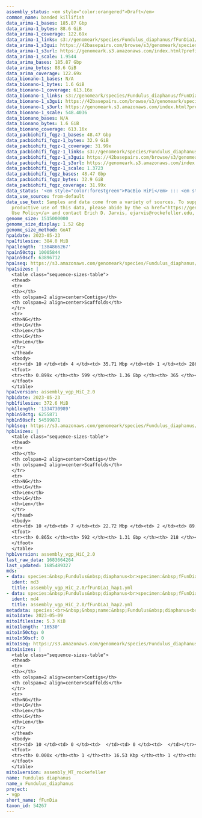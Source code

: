 ```yaml
---
assembly_status: <em style="color:orangered">Draft</em>
common_name: banded killifish
data_arima-1_bases: 185.87 Gbp
data_arima-1_bytes: 88.6 GiB
data_arima-1_coverage: 122.69x
data_arima-1_links: s3://genomeark/species/Fundulus_diaphanus/fFunDia1/genomic_data/arima/<br>
data_arima-1_s3gui: https://42basepairs.com/browse/s3/genomeark/species/Fundulus_diaphanus/fFunDia1/genomic_data/arima/
data_arima-1_s3url: https://genomeark.s3.amazonaws.com/index.html?prefix=species/Fundulus_diaphanus/fFunDia1/genomic_data/arima/
data_arima-1_scale: 1.9544
data_arima_bases: 185.87 Gbp
data_arima_bytes: 88.6 GiB
data_arima_coverage: 122.69x
data_bionano-1_bases: N/A
data_bionano-1_bytes: 1.6 GiB
data_bionano-1_coverage: 613.16x
data_bionano-1_links: s3://genomeark/species/Fundulus_diaphanus/fFunDia1/genomic_data/bionano/<br>
data_bionano-1_s3gui: https://42basepairs.com/browse/s3/genomeark/species/Fundulus_diaphanus/fFunDia1/genomic_data/bionano/
data_bionano-1_s3url: https://genomeark.s3.amazonaws.com/index.html?prefix=species/Fundulus_diaphanus/fFunDia1/genomic_data/bionano/
data_bionano-1_scale: 548.4036
data_bionano_bases: N/A
data_bionano_bytes: 1.6 GiB
data_bionano_coverage: 613.16x
data_pacbiohifi_fqgz-1_bases: 48.47 Gbp
data_pacbiohifi_fqgz-1_bytes: 32.9 GiB
data_pacbiohifi_fqgz-1_coverage: 31.99x
data_pacbiohifi_fqgz-1_links: s3://genomeark/species/Fundulus_diaphanus/fFunDia1/genomic_data/pacbio_hifi/<br>
data_pacbiohifi_fqgz-1_s3gui: https://42basepairs.com/browse/s3/genomeark/species/Fundulus_diaphanus/fFunDia1/genomic_data/pacbio_hifi/
data_pacbiohifi_fqgz-1_s3url: https://genomeark.s3.amazonaws.com/index.html?prefix=species/Fundulus_diaphanus/fFunDia1/genomic_data/pacbio_hifi/
data_pacbiohifi_fqgz-1_scale: 1.3723
data_pacbiohifi_fqgz_bases: 48.47 Gbp
data_pacbiohifi_fqgz_bytes: 32.9 GiB
data_pacbiohifi_fqgz_coverage: 31.99x
data_status: '<em style="color:forestgreen">PacBio HiFi</em> ::: <em style="color:forestgreen">Arima</em>'
data_use_source: from-default
data_use_text: Samples and data come from a variety of sources. To support fair and
  productive use of this data, please abide by the <a href="https://genome10k.soe.ucsc.edu/data-use-policies/">Data
  Use Policy</a> and contact Erich D. Jarvis, ejarvis@rockefeller.edu, with any questions.
genome_size: 1515000000
genome_size_display: 1.52 Gbp
genome_size_method: GoAT
hpa1date: 2023-05-23
hpa1filesize: 384.0 MiB
hpa1length: '1384866267'
hpa1n50ctg: 10005844
hpa1n50scf: 63896712
hpa1seq: https://s3.amazonaws.com/genomeark/species/Fundulus_diaphanus/fFunDia1/assembly_vgp_HiC_2.0/fFunDia1.HiC.hap1.20230523.fasta.gz
hpa1sizes: |
  <table class="sequence-sizes-table">
  <thead>
  <tr>
  <th></th>
  <th colspan=2 align=center>Contigs</th>
  <th colspan=2 align=center>Scaffolds</th>
  </tr>
  <tr>
  <th>NG</th>
  <th>LG</th>
  <th>Len</th>
  <th>LG</th>
  <th>Len</th>
  </tr>
  </thead>
  <tbody>
  <tr><td> 10 </td><td> 4 </td><td> 35.71 Mbp </td><td> 1 </td><td> 286.93 Mbp </td></tr><tr><td> 20 </td><td> 10 </td><td> 23.72 Mbp </td><td> 2 </td><td> 173.02 Mbp </td></tr><tr><td> 30 </td><td> 17 </td><td> 18.62 Mbp </td><td> 2 </td><td> 173.02 Mbp </td></tr><tr><td> 40 </td><td> 27 </td><td> 13.00 Mbp </td><td> 5 </td><td> 64.12 Mbp </td></tr><tr style="background-color:#cccccc;"><td> 50 </td><td> 40 </td><td style="background-color:#88ff88;"> 10.01 Mbp </td><td> 7 </td><td style="background-color:#88ff88;"> 63.90 Mbp </td></tr><tr><td> 60 </td><td> 58 </td><td> 7.07 Mbp </td><td> 10 </td><td> 54.67 Mbp </td></tr><tr><td> 70 </td><td> 83 </td><td> 4.46 Mbp </td><td> 12 </td><td> 53.82 Mbp </td></tr><tr><td> 80 </td><td> 130 </td><td> 2.22 Mbp </td><td> 16 </td><td> 39.35 Mbp </td></tr><tr><td> 90 </td><td> 0 </td><td>  </td><td> 48 </td><td> 397.49 Kbp </td></tr><tr><td> 100 </td><td> 0 </td><td>  </td><td> 0 </td><td>  </td></tr></tbody>
  <tfoot>
  <tr><th> 0.899x </th><th> 599 </th><th> 1.36 Gbp </th><th> 365 </th><th> 1.38 Gbp </th></tr>
  </tfoot>
  </table>
hpa1version: assembly_vgp_HiC_2.0
hpb1date: 2023-05-23
hpb1filesize: 372.6 MiB
hpb1length: '1334730989'
hpb1n50ctg: 6255871
hpb1n50scf: 54599871
hpb1seq: https://s3.amazonaws.com/genomeark/species/Fundulus_diaphanus/fFunDia1/assembly_vgp_HiC_2.0/fFunDia1.HiC.hap2.20230523.fasta.gz
hpb1sizes: |
  <table class="sequence-sizes-table">
  <thead>
  <tr>
  <th></th>
  <th colspan=2 align=center>Contigs</th>
  <th colspan=2 align=center>Scaffolds</th>
  </tr>
  <tr>
  <th>NG</th>
  <th>LG</th>
  <th>Len</th>
  <th>LG</th>
  <th>Len</th>
  </tr>
  </thead>
  <tbody>
  <tr><td> 10 </td><td> 7 </td><td> 22.72 Mbp </td><td> 2 </td><td> 89.73 Mbp </td></tr><tr><td> 20 </td><td> 15 </td><td> 14.13 Mbp </td><td> 4 </td><td> 62.31 Mbp </td></tr><tr><td> 30 </td><td> 27 </td><td> 11.57 Mbp </td><td> 7 </td><td> 59.35 Mbp </td></tr><tr><td> 40 </td><td> 41 </td><td> 9.25 Mbp </td><td> 9 </td><td> 58.92 Mbp </td></tr><tr style="background-color:#cccccc;"><td> 50 </td><td> 62 </td><td style="background-color:#88ff88;"> 6.26 Mbp </td><td> 12 </td><td style="background-color:#88ff88;"> 54.60 Mbp </td></tr><tr><td> 60 </td><td> 93 </td><td> 3.99 Mbp </td><td> 15 </td><td> 52.89 Mbp </td></tr><tr><td> 70 </td><td> 141 </td><td> 2.18 Mbp </td><td> 18 </td><td> 46.05 Mbp </td></tr><tr><td> 80 </td><td> 235 </td><td> 1.10 Mbp </td><td> 21 </td><td> 41.65 Mbp </td></tr><tr><td> 90 </td><td> 0 </td><td>  </td><td> 0 </td><td>  </td></tr><tr><td> 100 </td><td> 0 </td><td>  </td><td> 0 </td><td>  </td></tr></tbody>
  <tfoot>
  <tr><th> 0.865x </th><th> 592 </th><th> 1.31 Gbp </th><th> 218 </th><th> 1.33 Gbp </th></tr>
  </tfoot>
  </table>
hpb1version: assembly_vgp_HiC_2.0
last_raw_data: 1683664264
last_updated: 1685489327
mds:
- data: species:&nbsp;Fundulus&nbsp;diaphanus<br>specimen:&nbsp;fFunDia1<br>projects:&nbsp;<br>&nbsp;&nbsp;-&nbsp;vgp<br>data_location:&nbsp;S3<br>release_to:&nbsp;S3<br>haplotype_to_curate:&nbsp;hap1<br>hap1:&nbsp;s3://genomeark/species/Fundulus_diaphanus/fFunDia1/assembly_vgp_HiC_2.0/fFunDia1.HiC.hap1.20230523.fasta.gz<br>hap2:&nbsp;s3://genomeark/species/Fundulus_diaphanus/fFunDia1/assembly_vgp_HiC_2.0/fFunDia1.HiC.hap2.20230523.fasta.gz<br>pretext_hap1:&nbsp;s3://genomeark/species/Fundulus_diaphanus/fFunDia1/assembly_vgp_HiC_2.0/evaluation/hap1/pretext/fFunDia1_hap1__s2_heatmap.pretext<br>pretext_hap2:&nbsp;s3://genomeark/species/Fundulus_diaphanus/fFunDia1/assembly_vgp_HiC_2.0/evaluation/hap2/pretext/fFunDia1_hap2__s2_heatmap.pretext<br>kmer_spectra_img:&nbsp;s3://genomeark/species/Fundulus_diaphanus/fFunDia1/assembly_vgp_HiC_2.0/evaluation/merqury/fFunDia1_png/<br>mito:&nbsp;s3://genomeark/species/Fundulus_diaphanus/fFunDia1/assembly_MT_rockefeller/fFunDia1.MT.20230509.fasta.gz<br>pacbio_read_dir:&nbsp;s3://genomeark/species/Fundulus_diaphanus/fFunDia1/genomic_data/pacbio_hifi/<br>pacbio_read_type:&nbsp;hifi<br>bionano_cmap_dir:&nbsp;s3://genomeark/species/Fundulus_diaphanus/fFunDia1/genomic_data/bionano/<br>hic_read_dir:&nbsp;s3://genomeark/species/Fundulus_diaphanus/fFunDia1/genomic_data/arima/<br>pipeline:<br>&nbsp;&nbsp;-&nbsp;hifiasm&nbsp;(0.19.3+galaxy0)<br>&nbsp;&nbsp;-&nbsp;solve&nbsp;(3.7)<br>&nbsp;&nbsp;-&nbsp;yahs&nbsp;(1.2a.2+galaxy1)<br>assembled_by_group:&nbsp;Rockefeller<br>notes:&nbsp;This&nbsp;was&nbsp;a&nbsp;hifiasm-HiC&nbsp;assembly&nbsp;of&nbsp;fFunDia1,&nbsp;resulting&nbsp;in&nbsp;two&nbsp;complete&nbsp;haplotypes.&nbsp;This&nbsp;individual&nbsp;did&nbsp;have&nbsp;bionano&nbsp;data.&nbsp;HiC&nbsp;scaffolding&nbsp;was&nbsp;performed&nbsp;with&nbsp;yahs.&nbsp;The&nbsp;HiC&nbsp;prep&nbsp;was&nbsp;Arima&nbsp;kit&nbsp;2.&nbsp;The&nbsp;kmer&nbsp;spectra&nbsp;indicate&nbsp;a&nbsp;homogametic&nbsp;specimen.&nbsp;I&nbsp;am&nbsp;submitting&nbsp;both&nbsp;hap1&nbsp;&&nbsp;hap2&nbsp;for&nbsp;dual&nbsp;curation.&nbsp;This&nbsp;is&nbsp;the&nbsp;curation&nbsp;ticket&nbsp;for&nbsp;hap1.&nbsp;
  ident: md3
  title: assembly_vgp_HiC_2.0/fFunDia1_hap1.yml
- data: species:&nbsp;Fundulus&nbsp;diaphanus<br>specimen:&nbsp;fFunDia1<br>projects:&nbsp;<br>&nbsp;&nbsp;-&nbsp;vgp<br>data_location:&nbsp;S3<br>release_to:&nbsp;S3<br>haplotype_to_curate:&nbsp;hap2<br>hap1:&nbsp;s3://genomeark/species/Fundulus_diaphanus/fFunDia1/assembly_vgp_HiC_2.0/fFunDia1.HiC.hap1.20230523.fasta.gz<br>hap2:&nbsp;s3://genomeark/species/Fundulus_diaphanus/fFunDia1/assembly_vgp_HiC_2.0/fFunDia1.HiC.hap2.20230523.fasta.gz<br>pretext_hap1:&nbsp;s3://genomeark/species/Fundulus_diaphanus/fFunDia1/assembly_vgp_HiC_2.0/evaluation/hap1/pretext/fFunDia1_hap1__s2_heatmap.pretext<br>pretext_hap2:&nbsp;s3://genomeark/species/Fundulus_diaphanus/fFunDia1/assembly_vgp_HiC_2.0/evaluation/hap2/pretext/fFunDia1_hap2__s2_heatmap.pretext<br>kmer_spectra_img:&nbsp;s3://genomeark/species/Fundulus_diaphanus/fFunDia1/assembly_vgp_HiC_2.0/evaluation/merqury/fFunDia1_png/<br>mito:&nbsp;s3://genomeark/species/Fundulus_diaphanus/fFunDia1/assembly_MT_rockefeller/fFunDia1.MT.20230509.fasta.gz<br>pacbio_read_dir:&nbsp;s3://genomeark/species/Fundulus_diaphanus/fFunDia1/genomic_data/pacbio_hifi/<br>pacbio_read_type:&nbsp;hifi<br>bionano_cmap_dir:&nbsp;s3://genomeark/species/Fundulus_diaphanus/fFunDia1/genomic_data/bionano/<br>hic_read_dir:&nbsp;s3://genomeark/species/Fundulus_diaphanus/fFunDia1/genomic_data/arima/<br>pipeline:<br>&nbsp;&nbsp;-&nbsp;hifiasm&nbsp;(0.19.3+galaxy0)<br>&nbsp;&nbsp;-&nbsp;solve&nbsp;(3.7)<br>&nbsp;&nbsp;-&nbsp;yahs&nbsp;(1.2a.2+galaxy1)<br>assembled_by_group:&nbsp;Rockefeller<br>notes:&nbsp;This&nbsp;was&nbsp;a&nbsp;hifiasm-HiC&nbsp;assembly&nbsp;of&nbsp;fFunDia1,&nbsp;resulting&nbsp;in&nbsp;two&nbsp;complete&nbsp;haplotypes.&nbsp;This&nbsp;individual&nbsp;did&nbsp;have&nbsp;bionano&nbsp;data.&nbsp;HiC&nbsp;scaffolding&nbsp;was&nbsp;performed&nbsp;with&nbsp;yahs.&nbsp;The&nbsp;HiC&nbsp;prep&nbsp;was&nbsp;Arima&nbsp;kit&nbsp;2.&nbsp;The&nbsp;kmer&nbsp;spectra&nbsp;indicate&nbsp;a&nbsp;homogametic&nbsp;specimen.&nbsp;I&nbsp;am&nbsp;submitting&nbsp;both&nbsp;hap1&nbsp;&&nbsp;hap2&nbsp;for&nbsp;dual&nbsp;curation.&nbsp;This&nbsp;is&nbsp;the&nbsp;curation&nbsp;ticket&nbsp;for&nbsp;hap2.&nbsp;
  ident: md4
  title: assembly_vgp_HiC_2.0/fFunDia1_hap2.yml
metadata: species:<br>&nbsp;&nbsp;name:&nbsp;Fundulus&nbsp;diaphanus<br>&nbsp;&nbsp;individuals:<br>&nbsp;&nbsp;-&nbsp;short_name:&nbsp;fFunDia1<br>&nbsp;&nbsp;short_name:&nbsp;fFunDia<br>&nbsp;&nbsp;taxon_id:&nbsp;54267<br>&nbsp;&nbsp;common_name:&nbsp;banded&nbsp;killifish<br>&nbsp;&nbsp;genome_size:&nbsp;1515000000<br>&nbsp;&nbsp;genome_size_method:&nbsp;GoAT<br>&nbsp;&nbsp;order:<br>&nbsp;&nbsp;&nbsp;&nbsp;name:&nbsp;Cyprinodontiformes<br>&nbsp;&nbsp;family:<br>&nbsp;&nbsp;&nbsp;&nbsp;name:&nbsp;Fundulidae<br>&nbsp;&nbsp;project:&nbsp;[&nbsp;vgp&nbsp;]<br>
mito1date: 2023-05-09
mito1filesize: 5.3 KiB
mito1length: '16530'
mito1n50ctg: 0
mito1n50scf: 0
mito1seq: https://s3.amazonaws.com/genomeark/species/Fundulus_diaphanus/fFunDia1/assembly_MT_rockefeller/fFunDia1.MT.20230509.fasta.gz
mito1sizes: |
  <table class="sequence-sizes-table">
  <thead>
  <tr>
  <th></th>
  <th colspan=2 align=center>Contigs</th>
  <th colspan=2 align=center>Scaffolds</th>
  </tr>
  <tr>
  <th>NG</th>
  <th>LG</th>
  <th>Len</th>
  <th>LG</th>
  <th>Len</th>
  </tr>
  </thead>
  <tbody>
  <tr><td> 10 </td><td> 0 </td><td>  </td><td> 0 </td><td>  </td></tr><tr><td> 20 </td><td> 0 </td><td>  </td><td> 0 </td><td>  </td></tr><tr><td> 30 </td><td> 0 </td><td>  </td><td> 0 </td><td>  </td></tr><tr><td> 40 </td><td> 0 </td><td>  </td><td> 0 </td><td>  </td></tr><tr style="background-color:#cccccc;"><td> 50 </td><td> 0 </td><td style="background-color:#ff8888;">  </td><td> 0 </td><td style="background-color:#ff8888;">  </td></tr><tr><td> 60 </td><td> 0 </td><td>  </td><td> 0 </td><td>  </td></tr><tr><td> 70 </td><td> 0 </td><td>  </td><td> 0 </td><td>  </td></tr><tr><td> 80 </td><td> 0 </td><td>  </td><td> 0 </td><td>  </td></tr><tr><td> 90 </td><td> 0 </td><td>  </td><td> 0 </td><td>  </td></tr><tr><td> 100 </td><td> 0 </td><td>  </td><td> 0 </td><td>  </td></tr></tbody>
  <tfoot>
  <tr><th> 0.000x </th><th> 1 </th><th> 16.53 Kbp </th><th> 1 </th><th> 16.53 Kbp </th></tr>
  </tfoot>
  </table>
mito1version: assembly_MT_rockefeller
name: Fundulus diaphanus
name_: Fundulus_diaphanus
project:
- vgp
short_name: fFunDia
taxon_id: 54267
---
```

